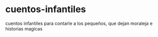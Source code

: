 # cuentos-infantiles
cuentos infantiles para contarle a los pequeños, que dejan moraleja e historias magicas
